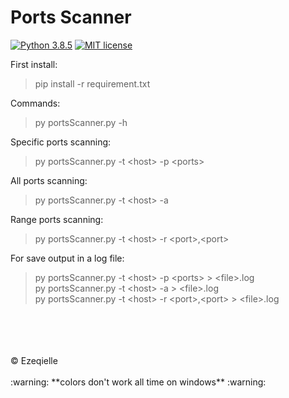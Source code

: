 # Ports Scanner

[![Python 3.8.5](https://img.shields.io/badge/python-3.8.5-blue.svg)](https://www.python.org/downloads/release/python-385/)
[![MIT license](https://img.shields.io/badge/License-MIT-blue.svg)](https://github.com/Ezeqielle/Randomware/blob/main/LICENSE)

First install:
> pip install -r requirement.txt

Commands:
> py portsScanner.py -h

Specific ports scanning:
> py portsScanner.py -t \<host> -p \<ports>

All ports scanning:
> py portsScanner.py -t \<host> -a

Range ports scanning:
> py portsScanner.py -t \<host> -r \<port>,\<port>

For save output in a log file:
> py portsScanner.py -t \<host> -p \<ports> > \<file>.log </br>
> py portsScanner.py -t \<host> -a > \<file>.log </br>
> py portsScanner.py -t \<host> -r \<port>,\<port> > \<file>.log

</br>
</br>
</br>
</br>
© Ezeqielle
</br>
</br>
:warning: **colors don't work all time on windows** :warning:
